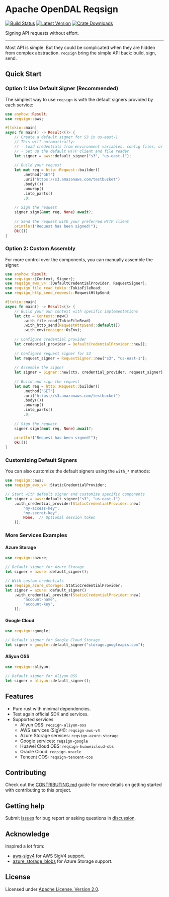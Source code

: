 # Apache OpenDAL Reqsign

[![Build Status]][actions] [![Latest Version]][crates.io] [![Crate Downloads]][crates.io]

[Build Status]: https://img.shields.io/github/actions/workflow/status/apache/opendal-reqsign/ci.yml?branch=main
[actions]: https://github.com/apache/opendal-reqsign/actions?query=branch%3Amain
[Latest Version]: https://img.shields.io/crates/v/reqsign.svg
[crates.io]: https://crates.io/crates/reqsign
[Crate Downloads]: https://img.shields.io/crates/d/reqsign.svg

Signing API requests without effort.

---

Most API is simple. But they could be complicated when they are hidden from complex abstraction. `reqsign` bring the simple API back: build, sign, send.

## Quick Start

### Option 1: Use Default Signer (Recommended)

The simplest way to use `reqsign` is with the default signers provided by each service:

```rust
use anyhow::Result;
use reqsign::aws;

#[tokio::main]
async fn main() -> Result<()> {
    // Create a default signer for S3 in us-east-1
    // This will automatically:
    // - Load credentials from environment variables, config files, or IAM roles
    // - Set up the default HTTP client and file reader
    let signer = aws::default_signer("s3", "us-east-1");
    
    // Build your request
    let mut req = http::Request::builder()
        .method("GET")
        .uri("https://s3.amazonaws.com/testbucket")
        .body(())
        .unwrap()
        .into_parts()
        .0;
    
    // Sign the request
    signer.sign(&mut req, None).await?;
    
    // Send the request with your preferred HTTP client
    println!("Request has been signed!");
    Ok(())
}
```

### Option 2: Custom Assembly

For more control over the components, you can manually assemble the signer:

```rust
use anyhow::Result;
use reqsign::{Context, Signer};
use reqsign_aws_v4::{DefaultCredentialProvider, RequestSigner};
use reqsign_file_read_tokio::TokioFileRead;
use reqsign_http_send_reqwest::ReqwestHttpSend;

#[tokio::main]
async fn main() -> Result<()> {
    // Build your own context with specific implementations
    let ctx = Context::new()
        .with_file_read(TokioFileRead)
        .with_http_send(ReqwestHttpSend::default())
        .with_env(reqsign::OsEnv);
    
    // Configure credential provider
    let credential_provider = DefaultCredentialProvider::new();
    
    // Configure request signer for S3
    let request_signer = RequestSigner::new("s3", "us-east-1");
    
    // Assemble the signer
    let signer = Signer::new(ctx, credential_provider, request_signer);
    
    // Build and sign the request
    let mut req = http::Request::builder()
        .method("GET")
        .uri("https://s3.amazonaws.com/testbucket")
        .body(())
        .unwrap()
        .into_parts()
        .0;
    
    // Sign the request
    signer.sign(&mut req, None).await?;
    
    println!("Request has been signed!");
    Ok(())
}
```

### Customizing Default Signers

You can also customize the default signers using the `with_*` methods:

```rust
use reqsign::aws;
use reqsign_aws_v4::StaticCredentialProvider;

// Start with default signer and customize specific components
let signer = aws::default_signer("s3", "us-east-1")
    .with_credential_provider(StaticCredentialProvider::new(
        "my-access-key",
        "my-secret-key",
        None,  // Optional session token
    ));
```

### More Services Examples

#### Azure Storage

```rust
use reqsign::azure;

// Default signer for Azure Storage
let signer = azure::default_signer();

// With custom credentials
use reqsign_azure_storage::StaticCredentialProvider;
let signer = azure::default_signer()
    .with_credential_provider(StaticCredentialProvider::new(
        "account-name",
        "account-key",
    ));
```

#### Google Cloud

```rust
use reqsign::google;

// Default signer for Google Cloud Storage
let signer = google::default_signer("storage.googleapis.com");
```

#### Aliyun OSS

```rust
use reqsign::aliyun;

// Default signer for Aliyun OSS
let signer = aliyun::default_signer();
```

## Features

- Pure rust with minimal dependencies.
- Test again official SDK and services.
- Supported services
  - Aliyun OSS: `reqsign-aliyun-oss`
  - AWS services (SigV4): `reqsign-aws-v4`
  - Azure Storage services: `reqsign-azure-storage`
  - Google services: `reqsign-google`
  - Huawei Cloud OBS: `reqsign-huaweicloud-obs`
  - Oracle Cloud: `reqsign-oracle`
  - Tencent COS: `reqsign-tencent-cos`

## Contributing

Check out the [CONTRIBUTING.md](CONTRIBUTING.md) guide for more details on getting started with contributing to this project.

## Getting help

Submit [issues](https://github.com/apache/opendal-reqsign/issues/new/choose) for bug report or asking questions in [discussion](https://github.com/apache/opendal-reqsign/discussions/new?category=q-a).

## Acknowledge

Inspired a lot from:

- [aws-sigv4](https://crates.io/crates/aws-sigv4) for AWS SigV4 support.
- [azure_storage_blobs](https://crates.io/crates/azure_storage_blobs) for Azure Storage support.

## License

Licensed under [Apache License, Version 2.0](LICENSE).
